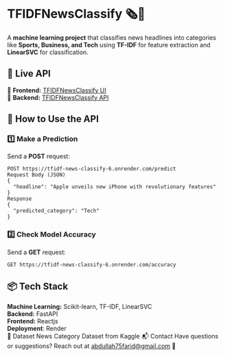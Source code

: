# **TFIDFNewsClassify 🗞️🤖**  

A **machine learning project** that classifies news headlines into categories like **Sports, Business, and Tech** using **TF-IDF** for feature extraction and **LinearSVC** for classification.  

## 🚀 **Live API**  
🔹 **Frontend:** [TFIDFNewsClassify UI](https://tfidf-news-classify.onrender.com)  
🔹 **Backend:** [TFIDFNewsClassify API](https://tfidf-news-classify-6.onrender.com)  

## 📌 **How to Use the API**  

### **1️⃣ Make a Prediction**  
Send a **POST** request:  
```http
POST https://tfidf-news-classify-6.onrender.com/predict
Request Body (JSON)
{
  "headline": "Apple unveils new iPhone with revolutionary features"
}
Response
{
  "predicted_category": "Tech"
}
```
### **2️⃣ Check Model Accuracy**  
Send a **GET** request:
```http
GET https://tfidf-news-classify-6.onrender.com/accuracy
```
## **📦 Tech Stack**
**Machine Learning:** Scikit-learn, TF-IDF, LinearSVC  
**Backend:** FastAPI  
**Frontend:** Reactjs  
**Deployment**: Render  
🔗 Dataset
News Category Dataset from Kaggle
📬 Contact
Have questions or suggestions? Reach out at abdullah75farid@gmail.com 🚀
